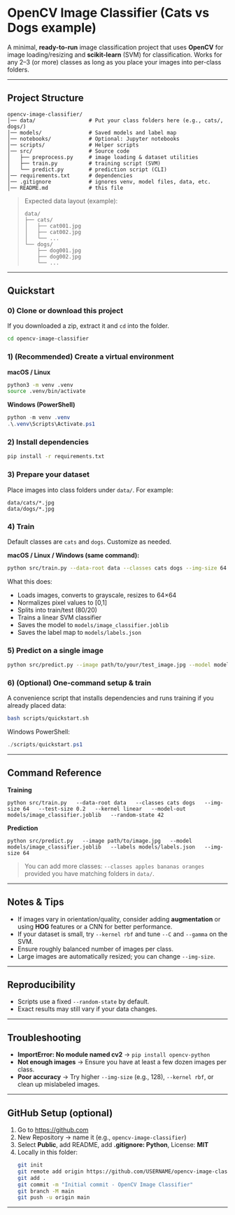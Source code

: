 # OpenCV Image Classifier (Cats vs Dogs example)

A minimal, **ready-to-run** image classification project that uses **OpenCV** for image loading/resizing and **scikit-learn** (SVM) for classification. Works for any 2–3 (or more) classes as long as you place your images into per-class folders.

---

## Project Structure

```
opencv-image-classifier/
│── data/                 # Put your class folders here (e.g., cats/, dogs/)
│── models/               # Saved models and label map
│── notebooks/            # Optional: Jupyter notebooks
│── scripts/              # Helper scripts
│── src/                  # Source code
│   ├── preprocess.py     # image loading & dataset utilities
│   ├── train.py          # training script (SVM)
│   └── predict.py        # prediction script (CLI)
│── requirements.txt      # dependencies
│── .gitignore            # ignores venv, model files, data, etc.
│── README.md             # this file
```

> Expected data layout (example):
>
> ```
> data/
> ├── cats/
> │   ├── cat001.jpg
> │   ├── cat002.jpg
> │   └── ...
> └── dogs/
>     ├── dog001.jpg
>     ├── dog002.jpg
>     └── ...
> ```

---

## Quickstart

### 0) Clone or download this project
If you downloaded a zip, extract it and `cd` into the folder.

```bash
cd opencv-image-classifier
```

### 1) (Recommended) Create a virtual environment

**macOS / Linux**
```bash
python3 -m venv .venv
source .venv/bin/activate
```

**Windows (PowerShell)**
```powershell
python -m venv .venv
.\.venv\Scripts\Activate.ps1
```

### 2) Install dependencies

```bash
pip install -r requirements.txt
```

### 3) Prepare your dataset
Place images into class folders under `data/`. For example:
```
data/cats/*.jpg
data/dogs/*.jpg
```

### 4) Train
Default classes are `cats` and `dogs`. Customize as needed.

**macOS / Linux / Windows (same command):**
```bash
python src/train.py --data-root data --classes cats dogs --img-size 64 --model-out models/image_classifier.joblib
```

What this does:
- Loads images, converts to grayscale, resizes to 64×64
- Normalizes pixel values to [0,1]
- Splits into train/test (80/20)
- Trains a linear SVM classifier
- Saves the model to `models/image_classifier.joblib`
- Saves the label map to `models/labels.json`

### 5) Predict on a single image

```bash
python src/predict.py --image path/to/your/test_image.jpg --model models/image_classifier.joblib --labels models/labels.json --img-size 64
```

### 6) (Optional) One-command setup & train
A convenience script that installs dependencies and runs training if you already placed data:
```bash
bash scripts/quickstart.sh
```
Windows PowerShell:
```powershell
./scripts/quickstart.ps1
```

---

## Command Reference

**Training**
```
python src/train.py   --data-root data   --classes cats dogs   --img-size 64   --test-size 0.2   --kernel linear   --model-out models/image_classifier.joblib   --random-state 42
```

**Prediction**
```
python src/predict.py   --image path/to/image.jpg   --model models/image_classifier.joblib   --labels models/labels.json   --img-size 64
```

> You can add more classes: `--classes apples bananas oranges` provided you have matching folders in `data/`.

---

## Notes & Tips

- If images vary in orientation/quality, consider adding **augmentation** or using **HOG** features or a CNN for better performance.
- If your dataset is small, try `--kernel rbf` and tune `--C` and `--gamma` on the SVM.
- Ensure roughly balanced number of images per class.
- Large images are automatically resized; you can change `--img-size`.

---

## Reproducibility

- Scripts use a fixed `--random-state` by default.
- Exact results may still vary if your data changes.

---

## Troubleshooting

- **ImportError: No module named cv2** → `pip install opencv-python`
- **Not enough images** → Ensure you have at least a few dozen images per class.
- **Poor accuracy** → Try higher `--img-size` (e.g., 128), `--kernel rbf`, or clean up mislabeled images.

---

## GitHub Setup (optional)

1. Go to https://github.com
2. New Repository → name it (e.g., `opencv-image-classifier`)
3. Select **Public**, add README, add **.gitignore: Python**, License: **MIT**
4. Locally in this folder:
   ```bash
   git init
   git remote add origin https://github.com/USERNAME/opencv-image-classifier.git
   git add .
   git commit -m "Initial commit - OpenCV Image Classifier"
   git branch -M main
   git push -u origin main
   ```

---





